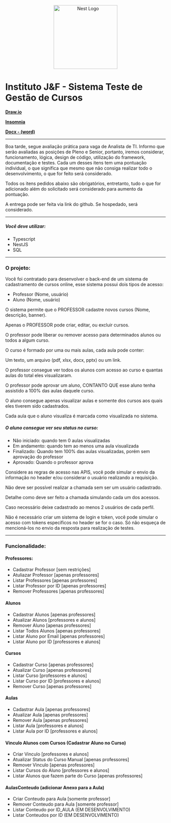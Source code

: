 <p align="center">
  <a href="http://nestjs.com/" target="blank"><img src="https://nestjs.com/img/logo-small.svg" width="200" alt="Nest Logo" /></a>
</p>
<h1>Instituto J&F - Sistema Teste de Gestão de Cursos</h1>

<p><strong><a href="https://drive.google.com/file/d/1UPvWNt4J4WoXBimQHtZYxrARVp7RGOpY/view?usp=sharing">Draw.io</a></strong></p>
<p><strong><a href="https://drive.google.com/file/d/1tXbDUKqGTA7ezK5M3f4SsOdFqJGZy-Zt/view?usp=sharing">Insomnia</a></strong></p>
<p><strong><a href="https://docs.google.com/document/d/1ndtMnIDtERAPBCv-UfVHvnhmU7SM1v4y/edit?usp=sharing&ouid=102416806022669913382&rtpof=true&sd=true">Docx - (word)</a></strong></p>
<hr>
<p>Boa tarde, segue avaliação prática para vaga de Analista de TI. Informo que serão avaliadas as posições de Pleno e Senior, portanto, iremos considerar, funcionamento, lógica, design de código, utilização do framework, documentação e testes. Cada um desses itens tem uma pontuação individual, o que significa que mesmo que não consiga realizar todo o desenvolvimento, o que for feito será considerado.</p>
<p>Todos os itens pedidos abaixo são obrigatórios, entretanto, tudo o que for adicionado além do solicitado será considerado para aumento da pontuação.</p>
<p>A entrega pode ser feita via link do github. Se hospedado, será considerado.</p>
<hr>
<h5>Você deve utilizar:</h5>
<ul>
  <li>Typescript</li>
  <li>NestJS</li>
  <li>SQL</li>
</ul>
<hr>
<h3>O projeto:</h3>
<p>Você foi contratado para desenvolver o back-end de um sistema de cadastramento de cursos online, esse sistema possui dois tipos de acesso:</p>
<ul>
  <li>Professor (Nome, usuário)</li>
  <li>Aluno (Nome, usuário)</li>
</ul>
<p>O sistema permite que o PROFESSOR cadastre novos cursos (Nome, descrição, banner).</p>
<p>Apenas o PROFESSOR pode criar,  editar, ou excluir cursos.</p>
<p>O professor pode liberar ou remover acesso para determinados alunos ou todos a algum curso.</p>
<p>O curso é formado por uma ou mais aulas, cada aula pode conter:</p>
<p>Um texto, um arquivo (pdf, xlsx, docx, pptx) ou um link.</p>
<p>O professor consegue ver todos os alunos com acesso ao curso e quantas aulas do total eles visualizaram.</p>
<p>O professor pode aprovar um aluno, CONTANTO QUE esse aluno tenha assistido a 100% das aulas daquele curso.</p>
<p>O aluno consegue apenas visualizar aulas e somente dos cursos aos quais eles tiverem sido cadastrados.</p>
<p>Cada aula que o aluno visualiza é marcada como visualizada no sistema.</p>
<h5>O aluno consegue ver seu status no curso:</h5>
<ul>
  <li>Não iniciado:  quando tem 0 aulas visualizadas</li>
  <li>Em andamento: quando tem ao menos uma aula visualizada</li>
  <li>Finalizado: Quando tem 100% das aulas visualizadas, porém sem aprovação do professor</li>
  <li>Aprovado: Quando o professor aprova</li>
</ul>
<p>Considere as regras de acesso nas APIS, você pode simular o envio da informação no header e/ou considerar o usuário realizando a requisição.</p>
<p>Não deve ser possível realizar a chamada sem ser um usuário cadastrado.</p>
<p>Detalhe como deve ser feito a chamada simulando cada um dos acessos.</p>
<p>Caso necessário deixe cadastrado ao menos 2 usuários de cada perfil.</p>
<p>Não é necessário criar um sistema de login e token, você pode simular o acesso com tokens específicos no header se for o caso. Só não esqueça de mencioná-los no envio da resposta para realização de testes.</p>
<hr>
<h3>Funcionalidade:</h3>
<h4>Professores:</h4>
<ul>
  <li>Cadastrar Professor [sem restrições]</li>
  <li>Atuliazar Professor [apenas professores]</li>
  <li>Listar Professores [apenas professores]</li>
  <li>Listar Professor por ID [apenas professores]</li>
  <li>Remover Professores [apenas professores]</li>
</ul>
<h4>Alunos</h4>
<ul>
  <li>Cadastrar Alunos [apenas professores]</li>
  <li>Atualizar Alunos [professores e alunos]</li>
  <li>Remover Aluno  [apenas professores]</li>
  <li>Listar Todos Alunos  [apenas professores]</li>
  <li>Listar Aluno por Email  [apenas professores]</li>
  <li>Listar Aluno por ID [professores e alunos]</li>
</ul>
<h4>Cursos</h4>
<ul>
  <li>Cadastrar Curso [apenas professores]</li>
  <li>Atualizar Curso [apenas professores]</li>
  <li>Listar Curso [professores e alunos]</li>
  <li>Listar Curso por ID [professores e alunos]</li>
  <li>Remover Curso [apenas professores]</li>
</ul>
<h4>Aulas</h4>
<ul>
  <li>Cadastrar Aula [apenas professores]</li>
  <li>Atualizar Aula [apenas professores]</li>
  <li>Remover Aula [apenas professores]</li>
  <li>Listar Aula [professores e alunos]</li>
  <li>Listar Aula por ID [professores e alunos]</li>
</ul>
<h4>Vinculo Alunos com Cursos (Cadastrar Aluno no Curso)</h4>
<ul>
  <li>Criar Vinculo [professores e alunos]</li>
  <li>Atualizar Status do Curso Manual [apenas professores]</li>
  <li>Remover Vinculo [apenas professores]</li>
  <li>Listar Cursos do Aluno [professores e alunos]</li>
  <li>Listar Alunos que fazem parte do Curso [apenas professores]</li>
</ul>
<h4>AulasConteudo (adicionar Anexo para a Aula)</h4>
<ul>
  <li>Criar Conteudo para Aula [somente professor]</li>
  <li>Remover Conteudo para Aula [somente professor]</li>
  <li>Listar Conteudo por ID_AULA (EM DESENVOLVIMENTO)</li>
  <li>Listar Conteudos por ID (EM DESENVOLVIMENTO)</li>
</ul>
